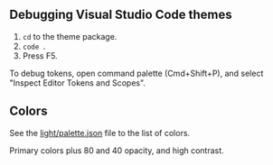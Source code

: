 ## Debugging Visual Studio Code themes

1. `cd` to the theme package.
2. `code `.
3. Press F5.

To debug tokens, open command palette (Cmd+Shift+P), and select "Inspect Editor Tokens and Scopes".

## Colors

See the [light/palette.json](./light/palette.json) file to the list of colors.

Primary colors plus 80 and 40 opacity, and high contrast.
